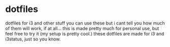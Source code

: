# dotfiles
dotfiles for i3 and other stuff
you can use these but i cant tell you how much of them will work, if at all...
this is made pretty much for personal use, but feel free to try it (my setup is pretty cool.)
these dotfiles are made for i3 and i3status, just so you know.
